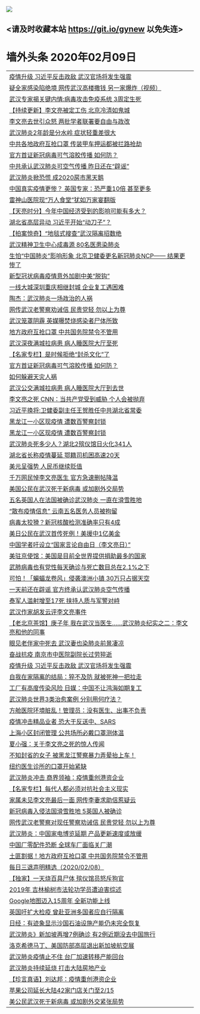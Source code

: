 
<tr>
  <td align=center><img src="https://cdn.jsdelivr.net/gh/gyoupiodf/im1/%E5%BE%AE%E4%BF%A1%E8%AF%B4%E6%98%8E4.jpg" /></td>  
</tr>

## <请及时收藏本站 https://git.io/gynew 以免失连> </a>
# 墙外头条 2020年02月09日</a>

<table>

<tr><td colspan="2" align="left"><a href="https://xball.casa/oo.aspx?name=c1128008&key=eqxowaguscvmxdgc&from=gy">疫情升级 习近平反击政敌 武汉官场将发生强震</a></td></tr>
<tr><td colspan="2" align="left"><a href="https://xball.casa/oo.aspx?name=c1128021&key=eqxowaguscvmxdgc&from=gy">疑全家感染陷绝境 网传武汉高楼撒钱 另一家爆炸（视频）</a></td></tr>
<tr><td colspan="2" align="left"><a href="https://xball.casa/oo.aspx?name=c1127958&key=eqxowaguscvmxdgc&from=gy">武汉专家揭关键内情:病毒攻击免疫系统 3周定生死</a></td></tr>
<tr><td colspan="2" align="left"><a href="https://xball.casa/oo.aspx?name=c1120084&key=eqxowaguscvmxdgc&from=gy">【持续更新】李文亮被定工伤 北京冷清如鬼城</a></td></tr>
<tr><td colspan="2" align="left"><a href="https://xball.casa/oo.aspx?name=c1127957&key=eqxowaguscvmxdgc&from=gy">李文亮去世引众怒 两批学者联署要自由与政改</a></td></tr>
<tr><td colspan="2" align="left"><a href="https://xball.casa/oo.aspx?name=c1128017&key=eqxowaguscvmxdgc&from=gy">武汉肺炎2年龄是分水岭 症状轻重差很大</a></td></tr>
<tr><td colspan="2" align="left"><a href="https://xball.casa/oo.aspx?name=c1128009&key=eqxowaguscvmxdgc&from=gy">中共各地政府互抢口罩 传装甲车押运都被拦路抢劫</a></td></tr>
<tr><td colspan="2" align="left"><a href="https://xball.casa/oo.aspx?name=c1127956&key=eqxowaguscvmxdgc&from=gy">官方首证新冠病毒可气溶胶传播 如何防？</a></td></tr>
<tr><td colspan="2" align="left"><a href="https://xball.casa/oo.aspx?name=c1127976&key=eqxowaguscvmxdgc&from=gy">中共承认武汉肺炎可空气传播 昨日还在“辟谣”</a></td></tr>
<tr><td colspan="2" align="left"><a href="https://xball.casa/oo.aspx?name=c1128018&key=eqxowaguscvmxdgc&from=gy">武汉肺炎掀恐慌 成2020房市黑天鹅</a></td></tr>
<tr><td colspan="2" align="left"><a href="https://xball.casa/oo.aspx?name=c1127993&key=eqxowaguscvmxdgc&from=gy">中国真实疫情更惨？ 英国专家：恐严重10倍 甚至更多</a></td></tr>
<tr><td colspan="2" align="left"><a href="https://xball.casa/oo.aspx?name=c1128006&key=eqxowaguscvmxdgc&from=gy">雷神山医院现“万人食堂”犹如万家宴翻版</a></td></tr>
<tr><td colspan="2" align="left"><a href="https://xball.casa/oo.aspx?name=c1128023&key=eqxowaguscvmxdgc&from=gy">【天亮时分】今年中国经济受到的影响可能有多大？</a></td></tr>
<tr><td colspan="2" align="left"><a href="https://xball.casa/oo.aspx?name=c1127995&key=eqxowaguscvmxdgc&from=gy">湖北省高层异动 习近平开始“动刀子”？</a></td></tr>
<tr><td colspan="2" align="left"><a href="https://xball.casa/oo.aspx?name=c1127936&key=eqxowaguscvmxdgc&from=gy">【拍案惊奇】“地毯式搜查”武汉隔离招数绝</a></td></tr>
<tr><td colspan="2" align="left"><a href="https://xball.casa/oo.aspx?name=c1128007&key=eqxowaguscvmxdgc&from=gy">武汉精神卫生中心成毒源 80名医患染肺炎</a></td></tr>
<tr><td colspan="2" align="left"><a href="https://xball.casa/oo.aspx?name=c1127996&key=eqxowaguscvmxdgc&from=gy">生怕“中国肺炎”影响形象 北京卫健委更名新冠肺炎NCP—— 结果更惨了</a></td></tr>
<tr><td colspan="2" align="left"><a href="https://xball.casa/oo.aspx?name=c1128020&key=eqxowaguscvmxdgc&from=gy">新型冠状病毒疫情意外加剧中美“脱钩”</a></td></tr>
<tr><td colspan="2" align="left"><a href="https://xball.casa/oo.aspx?name=c1127961&key=eqxowaguscvmxdgc&from=gy">一线大城深圳重庆相继封城 企业复工遇困难</a></td></tr>
<tr><td colspan="2" align="left"><a href="https://xball.casa/oo.aspx?name=c1128030&key=eqxowaguscvmxdgc&from=gy">陶杰：武汉肺炎一场政治的人祸</a></td></tr>
<tr><td colspan="2" align="left"><a href="https://xball.casa/oo.aspx?name=c1128027&key=eqxowaguscvmxdgc&from=gy">网传武汉老警察劝诫信 民贵党轻 勿以上为尊</a></td></tr>
<tr><td colspan="2" align="left"><a href="https://xball.casa/oo.aspx?name=c1128028&key=eqxowaguscvmxdgc&from=gy">武汉笼罩阴霾 英媒曝焚烧感染者尸体所致</a></td></tr>
<tr><td colspan="2" align="left"><a href="https://xball.casa/oo.aspx?name=c1128029&key=eqxowaguscvmxdgc&from=gy">地方政府互抢口罩 中共国务院禁令不管用</a></td></tr>
<tr><td colspan="2" align="left"><a href="https://xball.casa/oo.aspx?name=c1128003&key=eqxowaguscvmxdgc&from=gy">武汉深夜满城拉病患 病人睡医院大厅至死</a></td></tr>
<tr><td colspan="2" align="left"><a href="https://xball.casa/oo.aspx?name=c1128022&key=eqxowaguscvmxdgc&from=gy">【名家专栏】是时候拒绝“封杀文化”了</a></td></tr>
<tr><td colspan="2" align="left"><a href="https://xball.casa/oo.aspx?name=c1128010&key=eqxowaguscvmxdgc&from=gy">官方首证新冠病毒可气溶胶传播 如何防？</a></td></tr>
<tr><td colspan="2" align="left"><a href="https://xball.casa/oo.aspx?name=c1127988&key=eqxowaguscvmxdgc&from=gy">如何躲避天灾人祸</a></td></tr>
<tr><td colspan="2" align="left"><a href="https://xball.casa/oo.aspx?name=c1127974&key=eqxowaguscvmxdgc&from=gy">武汉公交满城拉病患 病人睡医院大厅到去世</a></td></tr>
<tr><td colspan="2" align="left"><a href="https://xball.casa/oo.aspx?name=c1127990&key=eqxowaguscvmxdgc&from=gy">李文亮之死 CNN：当共产党受到威胁 个人会被抛弃</a></td></tr>
<tr><td colspan="2" align="left"><a href="https://xball.casa/oo.aspx?name=c1127999&key=eqxowaguscvmxdgc&from=gy">习近平换将:卫健委副主任王贺胜任中共湖北省常委</a></td></tr>
<tr><td colspan="2" align="left"><a href="https://xball.casa/oo.aspx?name=c1128011&key=eqxowaguscvmxdgc&from=gy">黑龙江一小区现疫情 遭数百警察封锁</a></td></tr>
<tr><td colspan="2" align="left"><a href="https://xball.casa/oo.aspx?name=c1127975&key=eqxowaguscvmxdgc&from=gy">黑龙江一小区现疫情 遭数百警察封锁</a></td></tr>
<tr><td colspan="2" align="left"><a href="https://xball.casa/oo.aspx?name=c1127960&key=eqxowaguscvmxdgc&from=gy">武汉肺炎死多少人？湖北2殡仪馆日火化341人</a></td></tr>
<tr><td colspan="2" align="left"><a href="https://xball.casa/oo.aspx?name=c1127994&key=eqxowaguscvmxdgc&from=gy">湖北省长称疫情蔓延 鄂籍司机困高速20天</a></td></tr>
<tr><td colspan="2" align="left"><a href="https://xball.casa/oo.aspx?name=c1128012&key=eqxowaguscvmxdgc&from=gy">美元呈强势 人民币继续贬值</a></td></tr>
<tr><td colspan="2" align="left"><a href="https://xball.casa/oo.aspx?name=c1128016&key=eqxowaguscvmxdgc&from=gy">千万网民悼李文亮医生 官方急速删帖降温</a></td></tr>
<tr><td colspan="2" align="left"><a href="https://xball.casa/oo.aspx?name=c1128001&key=eqxowaguscvmxdgc&from=gy">美国公民在武汉死于新病毒 或加剧外交局势</a></td></tr>
<tr><td colspan="2" align="left"><a href="https://xball.casa/oo.aspx?name=c1127991&key=eqxowaguscvmxdgc&from=gy">五名英国人在法国被确诊武汉肺炎 一直在滑雪胜地</a></td></tr>
<tr><td colspan="2" align="left"><a href="https://xball.casa/oo.aspx?name=c1128015&key=eqxowaguscvmxdgc&from=gy">“散布疫情信息” 云南五名医务人员被拘留</a></td></tr>
<tr><td colspan="2" align="left"><a href="https://xball.casa/oo.aspx?name=c1127997&key=eqxowaguscvmxdgc&from=gy">病毒太狡猾？新冠核酸检测准确率只有4成</a></td></tr>
<tr><td colspan="2" align="left"><a href="https://xball.casa/oo.aspx?name=c1127959&key=eqxowaguscvmxdgc&from=gy">美日公民在武汉首传死例！美援中1亿美金</a></td></tr>
<tr><td colspan="2" align="left"><a href="https://xball.casa/oo.aspx?name=c1127977&key=eqxowaguscvmxdgc&from=gy">中国学者吁设立“国家言论自由日（李文亮日）”</a></td></tr>
<tr><td colspan="2" align="left"><a href="https://xball.casa/oo.aspx?name=c1127992&key=eqxowaguscvmxdgc&from=gy">美驻京使馆：美国是目前全世界提供捐助最多的国家</a></td></tr>
<tr><td colspan="2" align="left"><a href="https://xball.casa/oo.aspx?name=c1128000&key=eqxowaguscvmxdgc&from=gy">武肺病毒也有党性每天确诊与死亡数目总在2.1%之下</a></td></tr>
<tr><td colspan="2" align="left"><a href="https://xball.casa/oo.aspx?name=c1127985&key=eqxowaguscvmxdgc&from=gy">可怕！「蝙蝠龙卷风」侵袭澳洲小镇 30万只占据天空</a></td></tr>
<tr><td colspan="2" align="left"><a href="https://xball.casa/oo.aspx?name=c1128038&key=eqxowaguscvmxdgc&from=gy">一天前还在辟谣 官方终承认武汉肺炎空气传播</a></td></tr>
<tr><td colspan="2" align="left"><a href="https://xball.casa/oo.aspx?name=c1127984&key=eqxowaguscvmxdgc&from=gy">泰军人滥射增至17死 挟持人质与军警对峙</a></td></tr>
<tr><td colspan="2" align="left"><a href="https://xball.casa/oo.aspx?name=c1128046&key=eqxowaguscvmxdgc&from=gy">武汉作家胡发云评李文亮事件</a></td></tr>
<tr><td colspan="2" align="left"><a href="https://xball.casa/oo.aspx?name=c1127998&key=eqxowaguscvmxdgc&from=gy">【老北京茶馆】庚子年 我在武汉当医生……武汉肺炎纪实之二：李文亮和他的同事</a></td></tr>
<tr><td colspan="2" align="left"><a href="https://xball.casa/oo.aspx?name=c1128014&key=eqxowaguscvmxdgc&from=gy">眼见老伴家中死去 武汉妻也染肺炎前景凄凉</a></td></tr>
<tr><td colspan="2" align="left"><a href="https://xball.casa/oo.aspx?name=c1127983&key=eqxowaguscvmxdgc&from=gy">奋战抗疫 南京市中医院副院长过劳猝逝</a></td></tr>
<tr><td colspan="2" align="left"><a href="https://xball.casa/oo.aspx?name=c1128040&key=eqxowaguscvmxdgc&from=gy">疫情升级 习近平反击政敌 武汉官场将发生强震</a></td></tr>
<tr><td colspan="2" align="left"><a href="https://xball.casa/oo.aspx?name=c1128044&key=eqxowaguscvmxdgc&from=gy">自我在家隔离的结局：猝不及防 就被死神一把拉走</a></td></tr>
<tr><td colspan="2" align="left"><a href="https://xball.casa/oo.aspx?name=c1127970&key=eqxowaguscvmxdgc&from=gy">工厂有高度传染风险 日媒：中国不让鸿海如期复工</a></td></tr>
<tr><td colspan="2" align="left"><a href="https://xball.casa/oo.aspx?name=c1127973&key=eqxowaguscvmxdgc&from=gy">武汉肺炎世界3类治愈案例 分别用何疗法？</a></td></tr>
<tr><td colspan="2" align="left"><a href="https://xball.casa/oo.aspx?name=c1127989&key=eqxowaguscvmxdgc&from=gy">方舱医院环境脏乱！管理员：没有医生、出事不负责</a></td></tr>
<tr><td colspan="2" align="left"><a href="https://xball.casa/oo.aspx?name=c1127971&key=eqxowaguscvmxdgc&from=gy">疫情冲击精品业者 恐大于反送中、SARS</a></td></tr>
<tr><td colspan="2" align="left"><a href="https://xball.casa/oo.aspx?name=c1128013&key=eqxowaguscvmxdgc&from=gy">上海小区封闭管理 公共场所必戴口罩测体温</a></td></tr>
<tr><td colspan="2" align="left"><a href="https://xball.casa/oo.aspx?name=c1128037&key=eqxowaguscvmxdgc&from=gy">夏小强：关于李文亮之死的惊人传闻</a></td></tr>
<tr><td colspan="2" align="left"><a href="https://xball.casa/oo.aspx?name=c1128043&key=eqxowaguscvmxdgc&from=gy">不知封省的女子 被黑龙江警察暴力弄晕抬上车！</a></td></tr>
<tr><td colspan="2" align="left"><a href="https://xball.casa/oo.aspx?name=c1128004&key=eqxowaguscvmxdgc&from=gy">纽约医生诊所的口罩开始紧缺</a></td></tr>
<tr><td colspan="2" align="left"><a href="https://xball.casa/oo.aspx?name=c1128002&key=eqxowaguscvmxdgc&from=gy">武汉肺炎冲击 商界领袖：疫情重创港资企业</a></td></tr>
<tr><td colspan="2" align="left"><a href="https://xball.casa/oo.aspx?name=c1128026&key=eqxowaguscvmxdgc&from=gy">【名家专栏】每代人都必须对抗社会主义现实</a></td></tr>
<tr><td colspan="2" align="left"><a href="https://xball.casa/oo.aspx?name=c1128036&key=eqxowaguscvmxdgc&from=gy">家属未见李文亮最后一面 网传李妻求助信惹疑云</a></td></tr>
<tr><td colspan="2" align="left"><a href="https://xball.casa/oo.aspx?name=c1127969&key=eqxowaguscvmxdgc&from=gy">新冠病毒入侵法国滑雪胜地 5英国人被确诊</a></td></tr>
<tr><td colspan="2" align="left"><a href="https://xball.casa/oo.aspx?name=c1128041&key=eqxowaguscvmxdgc&from=gy">网传武汉老警察对现任警察劝诫信 民贵党轻 勿以上为尊</a></td></tr>
<tr><td colspan="2" align="left"><a href="https://xball.casa/oo.aspx?name=c1127986&key=eqxowaguscvmxdgc&from=gy">武汉肺炎：中国家电博览延期 产品更新速度或放缓</a></td></tr>
<tr><td colspan="2" align="left"><a href="https://xball.casa/oo.aspx?name=c1127978&key=eqxowaguscvmxdgc&from=gy">中国厂零配件恐断 全球车厂面临关厂潮</a></td></tr>
<tr><td colspan="2" align="left"><a href="https://xball.casa/oo.aspx?name=c1128042&key=eqxowaguscvmxdgc&from=gy">土匪割据！地方政府互抢口罩 中共国务院禁令不管用</a></td></tr>
<tr><td colspan="2" align="left"><a href="https://xball.casa/oo.aspx?name=c1127955&key=eqxowaguscvmxdgc&from=gy">每日三退声明精选（2020/02/08）</a></td></tr>
<tr><td colspan="2" align="left"><a href="https://xball.casa/oo.aspx?name=c1127935&key=eqxowaguscvmxdgc&from=gy">【独家】一天烧百具尸体 殡仪馆员怒斥狗官</a></td></tr>
<tr><td colspan="2" align="left"><a href="https://xball.casa/oo.aspx?name=c1128025&key=eqxowaguscvmxdgc&from=gy">2019年 吉林榆树市法轮功学员遭迫害综述</a></td></tr>
<tr><td colspan="2" align="left"><a href="https://xball.casa/oo.aspx?name=c1128045&key=eqxowaguscvmxdgc&from=gy">Google地图迈入15周年 全新功能上线</a></td></tr>
<tr><td colspan="2" align="left"><a href="https://xball.casa/oo.aspx?name=c1127982&key=eqxowaguscvmxdgc&from=gy">英国吁扩大检疫 曾赴亚洲多国者应自行隔离</a></td></tr>
<tr><td colspan="2" align="left"><a href="https://xball.casa/oo.aspx?name=c1127972&key=eqxowaguscvmxdgc&from=gy">日经：有迹象显示沙国石油设施产能仍未完全恢复</a></td></tr>
<tr><td colspan="2" align="left"><a href="https://xball.casa/oo.aspx?name=c1127981&key=eqxowaguscvmxdgc&from=gy">武汉肺炎》新加坡再增7例确诊 有2例近期没去中国旅行</a></td></tr>
<tr><td colspan="2" align="left"><a href="https://xball.casa/oo.aspx?name=c1127980&key=eqxowaguscvmxdgc&from=gy">洛克希德马丁、美国防部高层退出新加坡航空展</a></td></tr>
<tr><td colspan="2" align="left"><a href="https://xball.casa/oo.aspx?name=c1127979&key=eqxowaguscvmxdgc&from=gy">武汉肺炎疫情止不住 台厂加速转移产能回台</a></td></tr>
<tr><td colspan="2" align="left"><a href="https://xball.casa/oo.aspx?name=c1128039&key=eqxowaguscvmxdgc&from=gy">武汉肺炎持续延烧 打击大陆房地产业</a></td></tr>
<tr><td colspan="2" align="left"><a href="https://xball.casa/oo.aspx?name=c1127987&key=eqxowaguscvmxdgc&from=gy">【珍言真语】刘达邦：疫情重创港资企业</a></td></tr>
<tr><td colspan="2" align="left"><a href="https://xball.casa/oo.aspx?name=c1128034&key=eqxowaguscvmxdgc&from=gy">苹果公司延长大陆42家门店关门至2/15</a></td></tr>
<tr><td colspan="2" align="left"><a href="https://xball.casa/oo.aspx?name=c1128033&key=eqxowaguscvmxdgc&from=gy">美公民武汉死于新病毒 或加剧外交紧张局势</a></td></tr>


</table>
